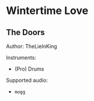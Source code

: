 # Wintertime Love

## The Doors

Author: TheLieInKing


Instruments:

  * (Pro) Drums

Supported audio:

  * `mogg`

